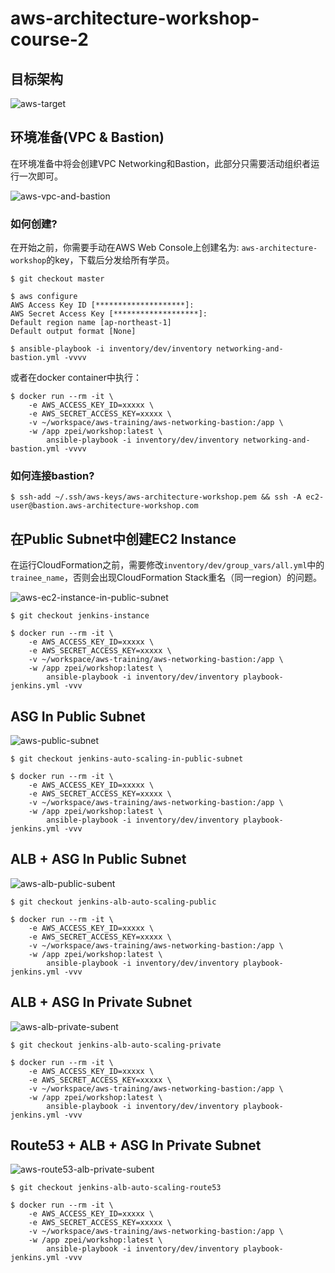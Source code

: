 # aws-architecture-workshop-course-2

## 目标架构

![aws-target](https://user-images.githubusercontent.com/7569085/59860509-8d434000-93b1-11e9-9e29-c73256bce6c8.png)

## 环境准备(VPC & Bastion)

在环境准备中将会创建VPC Networking和Bastion，此部分只需要活动组织者运行一次即可。

![aws-vpc-and-bastion](https://user-images.githubusercontent.com/7569085/59823400-b7204680-9360-11e9-9b3f-b8ec58bc5e79.png)

### 如何创建?

在开始之前，你需要手动在AWS Web Console上创建名为: `aws-architecture-workshop`的key，下载后分发给所有学员。

```
$ git checkout master

$ aws configure
AWS Access Key ID [********************]:
AWS Secret Access Key [*******************]:
Default region name [ap-northeast-1]
Default output format [None]

$ ansible-playbook -i inventory/dev/inventory networking-and-bastion.yml -vvvv
```

或者在docker container中执行：
```
$ docker run --rm -it \
    -e AWS_ACCESS_KEY_ID=xxxxx \
    -e AWS_SECRET_ACCESS_KEY=xxxxx \
    -v ~/workspace/aws-training/aws-networking-bastion:/app \
    -w /app zpei/workshop:latest \
        ansible-playbook -i inventory/dev/inventory networking-and-bastion.yml -vvvv
```

### 如何连接bastion?

```
$ ssh-add ~/.ssh/aws-keys/aws-architecture-workshop.pem && ssh -A ec2-user@bastion.aws-architecture-workshop.com
```

## 在Public Subnet中创建EC2 Instance

在运行CloudFormation之前，需要修改`inventory/dev/group_vars/all.yml`中的`trainee_name`，否则会出现CloudFormation Stack重名（同一region）的问题。

![aws-ec2-instance-in-public-subnet](https://user-images.githubusercontent.com/7569085/59973698-b217fd00-95d5-11e9-9d24-1e38d67aa9f5.png)

```
$ git checkout jenkins-instance

$ docker run --rm -it \
    -e AWS_ACCESS_KEY_ID=xxxxx \
    -e AWS_SECRET_ACCESS_KEY=xxxxx \
    -v ~/workspace/aws-training/aws-networking-bastion:/app \
    -w /app zpei/workshop:latest \
        ansible-playbook -i inventory/dev/inventory playbook-jenkins.yml -vvv
```

## ASG In Public Subnet

![aws-public-subnet](https://user-images.githubusercontent.com/7569085/59860508-8d434000-93b1-11e9-9a54-bb8e914febae.png)

```
$ git checkout jenkins-auto-scaling-in-public-subnet

$ docker run --rm -it \
    -e AWS_ACCESS_KEY_ID=xxxxx \
    -e AWS_SECRET_ACCESS_KEY=xxxxx \
    -v ~/workspace/aws-training/aws-networking-bastion:/app \
    -w /app zpei/workshop:latest \
        ansible-playbook -i inventory/dev/inventory playbook-jenkins.yml -vvv
```

## ALB + ASG In Public Subnet

![aws-alb-public-subent](https://user-images.githubusercontent.com/7569085/59860507-8caaa980-93b1-11e9-836d-7e00d09338d5.png)

```
$ git checkout jenkins-alb-auto-scaling-public

$ docker run --rm -it \
    -e AWS_ACCESS_KEY_ID=xxxxx \
    -e AWS_SECRET_ACCESS_KEY=xxxxx \
    -v ~/workspace/aws-training/aws-networking-bastion:/app \
    -w /app zpei/workshop:latest \
        ansible-playbook -i inventory/dev/inventory playbook-jenkins.yml -vvv
```

## ALB + ASG In Private Subnet

![aws-alb-private-subent](https://user-images.githubusercontent.com/7569085/59860504-8caaa980-93b1-11e9-87eb-bd60e4236fa2.png)

```
$ git checkout jenkins-alb-auto-scaling-private

$ docker run --rm -it \
    -e AWS_ACCESS_KEY_ID=xxxxx \
    -e AWS_SECRET_ACCESS_KEY=xxxxx \
    -v ~/workspace/aws-training/aws-networking-bastion:/app \
    -w /app zpei/workshop:latest \
        ansible-playbook -i inventory/dev/inventory playbook-jenkins.yml -vvv
```

## Route53 + ALB + ASG In Private Subnet

![aws-route53-alb-private-subent](https://user-images.githubusercontent.com/7569085/59860503-8caaa980-93b1-11e9-9698-7cb5c52d8d9d.png)


```
$ git checkout jenkins-alb-auto-scaling-route53

$ docker run --rm -it \
    -e AWS_ACCESS_KEY_ID=xxxxx \
    -e AWS_SECRET_ACCESS_KEY=xxxxx \
    -v ~/workspace/aws-training/aws-networking-bastion:/app \
    -w /app zpei/workshop:latest \
        ansible-playbook -i inventory/dev/inventory playbook-jenkins.yml -vvv
```